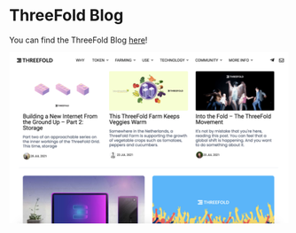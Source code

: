 # ThreeFold Blog

You can find the ThreeFold Blog [here](https://threefold.io/blog)!

![Blog](img/tfblog.png)
